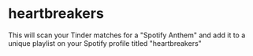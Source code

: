 # heartbreakers
This will scan your Tinder matches for a "Spotify Anthem" and add it to a unique playlist on your Spotify profile titled "heartbreakers"
